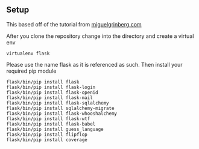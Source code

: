 ## Setup

This based off of the tutorial from [miguelgrinberg.com](http://blog.miguelgrinberg.com/post/the-flask-mega-tutorial-part-i-hello-world)


After you clone the repository change into the directory and create a virtual env
```
virtualenv flask
```

Please use the name flask as it is referenced as such. Then install your required pip module
```
flask/bin/pip install flask
flask/bin/pip install flask-login
flask/bin/pip install flask-openid
flask/bin/pip install flask-mail
flask/bin/pip install flask-sqlalchemy
flask/bin/pip install sqlalchemy-migrate
flask/bin/pip install flask-whooshalchemy
flask/bin/pip install flask-wtf
flask/bin/pip install flask-babel
flask/bin/pip install guess_language
flask/bin/pip install flipflop
flask/bin/pip install coverage
```

